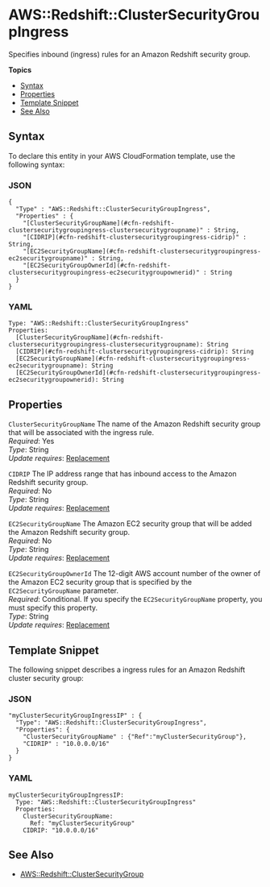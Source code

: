 # AWS::Redshift::ClusterSecurityGroupIngress<a name="aws-resource-redshift-clustersecuritygroupingress"></a>

Specifies inbound \(ingress\) rules for an Amazon Redshift security group\.

**Topics**
+ [Syntax](#aws-resource-redshift-clustersecuritygroupingress-syntax)
+ [Properties](#w4ab1c21c10e1035b9)
+ [Template Snippet](#w4ab1c21c10e1035c11)
+ [See Also](#w4ab1c21c10e1035c13)

## Syntax<a name="aws-resource-redshift-clustersecuritygroupingress-syntax"></a>

To declare this entity in your AWS CloudFormation template, use the following syntax:

### JSON<a name="aws-resource-redshift-clustersecuritygroupingress-syntax.json"></a>

```
{
  "Type" : "AWS::Redshift::ClusterSecurityGroupIngress",
  "Properties" : {
    "[ClusterSecurityGroupName](#cfn-redshift-clustersecuritygroupingress-clustersecuritygroupname)" : String,
    "[CIDRIP](#cfn-redshift-clustersecuritygroupingress-cidrip)" : String,
    "[EC2SecurityGroupName](#cfn-redshift-clustersecuritygroupingress-ec2securitygroupname)" : String,
    "[EC2SecurityGroupOwnerId](#cfn-redshift-clustersecuritygroupingress-ec2securitygroupownerid)" : String
  }
}
```

### YAML<a name="aws-resource-redshift-clustersecuritygroupingress-syntax.yaml"></a>

```
Type: "AWS::Redshift::ClusterSecurityGroupIngress"
Properties: 
  [ClusterSecurityGroupName](#cfn-redshift-clustersecuritygroupingress-clustersecuritygroupname): String
  [CIDRIP](#cfn-redshift-clustersecuritygroupingress-cidrip): String
  [EC2SecurityGroupName](#cfn-redshift-clustersecuritygroupingress-ec2securitygroupname): String
  [EC2SecurityGroupOwnerId](#cfn-redshift-clustersecuritygroupingress-ec2securitygroupownerid): String
```

## Properties<a name="w4ab1c21c10e1035b9"></a>

`ClusterSecurityGroupName`  <a name="cfn-redshift-clustersecuritygroupingress-clustersecuritygroupname"></a>
The name of the Amazon Redshift security group that will be associated with the ingress rule\.  
*Required*: Yes  
*Type*: String  
*Update requires*: [Replacement](using-cfn-updating-stacks-update-behaviors.md#update-replacement)

`CIDRIP`  <a name="cfn-redshift-clustersecuritygroupingress-cidrip"></a>
The IP address range that has inbound access to the Amazon Redshift security group\.  
*Required*: No  
*Type*: String  
*Update requires*: [Replacement](using-cfn-updating-stacks-update-behaviors.md#update-replacement)

`EC2SecurityGroupName`  <a name="cfn-redshift-clustersecuritygroupingress-ec2securitygroupname"></a>
The Amazon EC2 security group that will be added the Amazon Redshift security group\.  
*Required*: No  
*Type*: String  
*Update requires*: [Replacement](using-cfn-updating-stacks-update-behaviors.md#update-replacement)

`EC2SecurityGroupOwnerId`  <a name="cfn-redshift-clustersecuritygroupingress-ec2securitygroupownerid"></a>
The 12\-digit AWS account number of the owner of the Amazon EC2 security group that is specified by the `EC2SecurityGroupName` parameter\.  
*Required*: Conditional\. If you specify the `EC2SecurityGroupName` property, you must specify this property\.  
*Type*: String  
*Update requires*: [Replacement](using-cfn-updating-stacks-update-behaviors.md#update-replacement)

## Template Snippet<a name="w4ab1c21c10e1035c11"></a>

The following snippet describes a ingress rules for an Amazon Redshift cluster security group:

### JSON<a name="aws-resource-redshift-clustersecuritygroupingress-example.json"></a>

```
"myClusterSecurityGroupIngressIP" : {
  "Type": "AWS::Redshift::ClusterSecurityGroupIngress",
  "Properties": {
    "ClusterSecurityGroupName" : {"Ref":"myClusterSecurityGroup"},
    "CIDRIP" : "10.0.0.0/16"
  }
}
```

### YAML<a name="aws-resource-redshift-clustersecuritygroupingress-example.yaml"></a>

```
myClusterSecurityGroupIngressIP: 
  Type: "AWS::Redshift::ClusterSecurityGroupIngress"
  Properties: 
    ClusterSecurityGroupName: 
      Ref: "myClusterSecurityGroup"
    CIDRIP: "10.0.0.0/16"
```

## See Also<a name="w4ab1c21c10e1035c13"></a>
+ [AWS::Redshift::ClusterSecurityGroup](aws-resource-redshift-clustersecuritygroup.md)